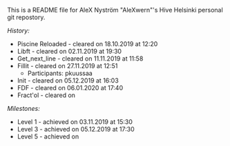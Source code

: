 This is a README file for AleX Nyström "AleXwern"'s Hive Helsinki personal git repostory.

*History:*

* Piscine Reloaded	- cleared on 18.10.2019 at 12:20
* Libft				- cleared on 02.11.2019 at 19:30
* Get_next_line		- cleared on 11.11.2019 at 11:58
* Fillit				- cleared on 27.11.2019 at 12:51
  * Participants:		pkuussaa
* Init				- cleared on 05.12.2019 at 16:03
* FDF					- cleared on 06.01.2020 at 17:40
* Fract'ol    - cleared on

*Milestones:*

* Level 1     - achieved on 03.11.2019 at 15:30
* Level 3     - achieved on 05.12.2019 at 17:30
* Level 5     - achieved on
